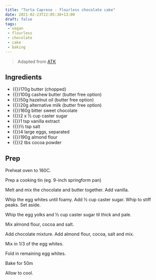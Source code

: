 ```yaml
---
title: "Torta Caprese - flourless chocolate cake"
date: 2021-02-23T22:05:38+13:00
draft: false
tags:
 - vegan
 - flourless
 - chocolate
 - cake
 - baking
---
```


> Adapted from [ATK](https://youtu.be/ZtILT91yToY?t=832)

## Ingredients

- {{<c>}}170g butter (chopped)
- {{<c>}}100g cashew butter (butter free option)
- {{<c>}}50g hazelnut oil (butter free option)
- {{<c>}}20g alternative milk (butter free option)
- {{<c>}}160g bitter sweet chocolate
- {{<c>}}2 x ½ cup caster sugar
- {{<c>}}1 tsp vanilla extract
- {{<c>}}½ tsp salt
- {{<c>}}4 large eggs, separated
- {{<c>}}190g almond flour
- {{<c>}}2 tbs cocoa powder

## Prep

Preheat oven to 160C.

Prep a cooking tin (eg. 9-inch springform pan)

Melt and mix the chocolate and butter together. Add vanilla.

Whip the egg whites until foamy. Add ½ cup caster sugar. Whip to stiff peaks. Set aside.

Whip the egg yolks and ½ cup caster sugar til thick and pale.

Mix almond flour, cocoa and salt. 

Add chocolate mixture. Add almond flour, cocoa, salt and mix.

Mix in 1/3 of the egg whites.

Fold in remaining egg whites.

Bake for 50m

Allow to cool.